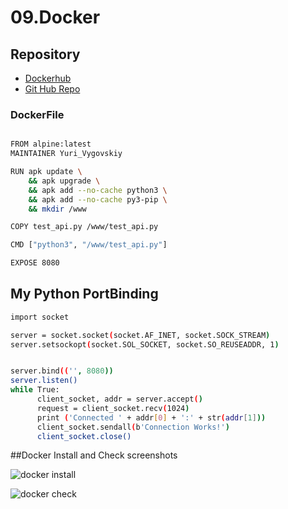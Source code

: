 # 09.Docker

## Repository 
* [Dockerhub](https://hub.docker.com/repository/docker/yvygovskiy/docker)
* [Git Hub Repo ](https://github.com/Vigovskiyy/09.Docker_test)

### DockerFile

```bash

FROM alpine:latest
MAINTAINER Yuri_Vygovskiy

RUN apk update \
    && apk upgrade \
    && apk add --no-cache python3 \
    && apk add --no-cache py3-pip \
    && mkdir /www

COPY test_api.py /www/test_api.py

CMD ["python3", "/www/test_api.py"]

EXPOSE 8080

```
## My Python PortBinding 

```bash
import socket

server = socket.socket(socket.AF_INET, socket.SOCK_STREAM)
server.setsockopt(socket.SOL_SOCKET, socket.SO_REUSEADDR, 1)


server.bind(('', 8080))
server.listen()
while True:
      client_socket, addr = server.accept()
      request = client_socket.recv(1024)
      print ('Connected ' + addr[0] + ':' + str(addr[1]))
      client_socket.sendall(b'Connection Works!')
      client_socket.close()
```
##Docker Install and Check screenshots

![docker install](docker_install.png)

![docker check](docker_check.png)
